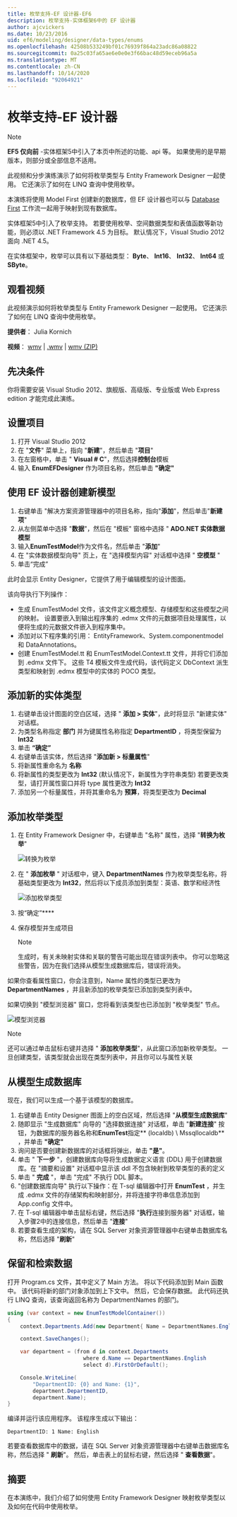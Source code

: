```yaml
---
title: 枚举支持-EF 设计器-EF6
description: 枚举支持-实体框架6中的 EF 设计器
author: ajcvickers
ms.date: 10/23/2016
uid: ef6/modeling/designer/data-types/enums
ms.openlocfilehash: 42508b533249bf01c76939f864a23adc86a08822
ms.sourcegitcommit: 0a25c03fa65ae6e0e0e3f66bac48d59eceb96a5a
ms.translationtype: MT
ms.contentlocale: zh-CN
ms.lasthandoff: 10/14/2020
ms.locfileid: "92064921"
---
```

# <a name="enum-support---ef-designer"></a>枚举支持-EF 设计器
> [!NOTE]
> **EF5 仅向前** -实体框架5中引入了本页中所述的功能、api 等。 如果使用的是早期版本，则部分或全部信息不适用。

此视频和分步演练演示了如何将枚举类型与 Entity Framework Designer 一起使用。 它还演示了如何在 LINQ 查询中使用枚举。

本演练将使用 Model First 创建新的数据库，但 EF 设计器也可以与 [Database First](xref:ef6/modeling/designer/workflows/database-first) 工作流一起用于映射到现有数据库。

实体框架5中引入了枚举支持。 若要使用枚举、空间数据类型和表值函数等新功能，则必须以 .NET Framework 4.5 为目标。 默认情况下，Visual Studio 2012 面向 .NET 4.5。

在实体框架中，枚举可以具有以下基础类型： **Byte**、 **Int16**、 **Int32**、 **Int64** 或 **SByte**。

## <a name="watch-the-video"></a>观看视频
此视频演示如何将枚举类型与 Entity Framework Designer 一起使用。 它还演示了如何在 LINQ 查询中使用枚举。

**提供者**： Julia Kornich

**视频**： [wmv](https://download.microsoft.com/download/0/7/A/07ADECC9-7893-415D-9F20-8B97D46A37EC/HDI-ITPro-MSDN-winvideo-enumwithdesiger.wmv)  |  [.wmv](https://download.microsoft.com/download/0/7/A/07ADECC9-7893-415D-9F20-8B97D46A37EC/HDI-ITPro-MSDN-mp4video-enumwithdesiger.m4v)  |  [wmv (ZIP) ](https://download.microsoft.com/download/0/7/A/07ADECC9-7893-415D-9F20-8B97D46A37EC/HDI-ITPro-MSDN-winvideo-enumwithdesiger.zip)

## <a name="pre-requisites"></a>先决条件

你将需要安装 Visual Studio 2012、旗舰版、高级版、专业版或 Web Express edition 才能完成此演练。

## <a name="set-up-the-project"></a>设置项目

1.  打开 Visual Studio 2012
2.  在 "**文件**" 菜单上，指向 "**新建**"，然后单击 "**项目**"
3.  在左窗格中，单击 " **Visual \# C**"，然后选择**控制台**模板
4.  输入 **EnumEFDesigner** 作为项目名称，然后单击 **"确定"**

## <a name="create-a-new-model-using-the-ef-designer"></a>使用 EF 设计器创建新模型

1.  右键单击 "解决方案资源管理器中的项目名称，指向"**添加**"，然后单击"**新建项**"
2.  从左侧菜单中选择 "**数据**"，然后在 "模板" 窗格中选择 " **ADO.NET 实体数据模型**
3.  输入**EnumTestModel**作为文件名，然后单击 "**添加**"
4.  在 "实体数据模型向导" 页上，在 "选择模型内容" 对话框中选择 " **空模型** "
5.  单击“完成”

此时会显示 Entity Designer，它提供了用于编辑模型的设计图面。

该向导执行下列操作：

-   生成 EnumTestModel 文件，该文件定义概念模型、存储模型和这些模型之间的映射。 设置要嵌入到输出程序集的 .edmx 文件的元数据项目处理属性，以便将生成的元数据文件嵌入到程序集中。
-   添加对以下程序集的引用： EntityFramework、System.componentmodel 和 DataAnnotations。
-   创建 EnumTestModel.tt 和 EnumTestModel.Context.tt 文件，并将它们添加到 .edmx 文件下。 这些 T4 模板文件生成代码，该代码定义 DbContext 派生类型和映射到 .edmx 模型中的实体的 POCO 类型。

## <a name="add-a-new-entity-type"></a>添加新的实体类型

1.  右键单击设计图面的空白区域，选择 " **添加 &gt; 实体**"，此时将显示 "新建实体" 对话框。
2.  为类型名称指定 **部门** 并为键属性名称指定 **DepartmentID** ，将类型保留为 **Int32**
3.  单击 **“确定”**
4.  右键单击该实体，然后选择 "**添加新 &gt; 标量属性**"
5.  将新属性重命名为 **名称**
6.  将新属性的类型更改为 **Int32** (默认情况下，新属性为字符串类型) 若要更改类型，请打开属性窗口并将 type 属性更改为 **Int32**
7.  添加另一个标量属性，并将其重命名为 **预算**，将类型更改为 **Decimal**

## <a name="add-an-enum-type"></a>添加枚举类型

1.  在 Entity Framework Designer 中，右键单击 "名称" 属性，选择 "**转换为枚举**"

    ![转换为枚举](~/ef6/media/converttoenum.png)

2.  在 " **添加枚举** " 对话框中，键入 **DepartmentNames** 作为枚举类型名称，将基础类型更改为 **Int32**，然后将以下成员添加到类型：英语、数学和经济性

    ![添加枚举类型](~/ef6/media/addenumtype.png)

3.  按“确定”****
4.  保存模型并生成项目
    > [!NOTE]
    > 生成时，有关未映射实体和关联的警告可能出现在错误列表中。 你可以忽略这些警告，因为在我们选择从模型生成数据库后，错误将消失。

如果你查看属性窗口，你会注意到，Name 属性的类型已更改为 **DepartmentNames** ，并且新添加的枚举类型已添加到类型列表中。

如果切换到 "模型浏览器" 窗口，您将看到该类型也已添加到 "枚举类型" 节点。

![模型浏览器](~/ef6/media/modelbrowser.png)

>[!NOTE]
> 还可以通过单击鼠标右键并选择 " **添加枚举类型**"，从此窗口添加新枚举类型。 一旦创建类型，该类型就会出现在类型列表中，并且你可以与属性关联

## <a name="generate-database-from-model"></a>从模型生成数据库

现在，我们可以生成一个基于该模型的数据库。

1.  右键单击 Entity Designer 图面上的空白区域，然后选择 "**从模型生成数据库**"
2.  随即显示 "生成数据库" 向导的 "选择数据连接" 对话框，单击 "**新建连接**" 按钮，为数据库的服务器名称和**EnumTest**指定** (localdb) \\ Mssqllocaldb** ，并单击 **"确定"**
3.  询问是否要创建新数据库的对话框将弹出，单击 **"是"**。
4.  单击 " **下一步** "，创建数据库向导将生成数据定义语言 (DDL) 用于创建数据库。在 "摘要和设置" 对话框中显示该 ddl 不包含映射到枚举类型的表的定义
5.  单击 " **完成** "，单击 "完成" 不执行 DDL 脚本。
6.  "创建数据库向导" 执行以下操作：在 T-sql 编辑器中打开 **EnumTest** ，并生成 .edmx 文件的存储架构和映射部分，并将连接字符串信息添加到 App.config 文件中。
7.  在 T-sql 编辑器中单击鼠标右键，然后选择 "**执行**连接到服务器" 对话框，输入步骤2中的连接信息，然后单击 "**连接**"
8.  若要查看生成的架构，请在 SQL Server 对象资源管理器中右键单击数据库名称，然后选择 "**刷新**"

## <a name="persist-and-retrieve-data"></a>保留和检索数据

打开 Program.cs 文件，其中定义了 Main 方法。 将以下代码添加到 Main 函数中。 该代码将新的部门对象添加到上下文中。 然后，它会保存数据。 此代码还执行 LINQ 查询，该查询返回名称为 DepartmentNames 的部门。

``` csharp
using (var context = new EnumTestModelContainer())
{
    context.Departments.Add(new Department{ Name = DepartmentNames.English });

    context.SaveChanges();

    var department = (from d in context.Departments
                        where d.Name == DepartmentNames.English
                        select d).FirstOrDefault();

    Console.WriteLine(
        "DepartmentID: {0} and Name: {1}",
        department.DepartmentID,  
        department.Name);
}
```

编译并运行该应用程序。 该程序生成以下输出：

```console
DepartmentID: 1 Name: English
```

若要查看数据库中的数据，请在 SQL Server 对象资源管理器中右键单击数据库名称，然后选择 " **刷新**"。 然后，单击表上的鼠标右键，然后选择 " **查看数据**"。

## <a name="summary"></a>摘要

在本演练中，我们介绍了如何使用 Entity Framework Designer 映射枚举类型以及如何在代码中使用枚举。 
